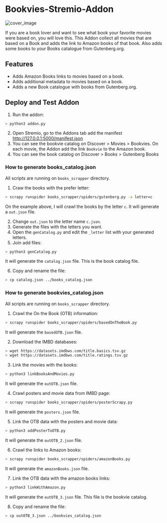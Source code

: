 # Bookvies-Stremio-Addon

![cover_image](https://i.imgur.com/5RaLI1d.png)

If you are a book lover and want to see what book your favorite movies were based on, you will love this.
This Addon collect all movies that are based on a Book and adds the link to Amazon books of that book. Also adds some books to your Books catalogue from Gutenberg.org.

## Features

- Adds Amazon Books links to movies based on a book.
- Adds additional metadata to movies based on a book.
- Adds a new Book catalogue with books from Gutenberg.org.

## Deploy and Test Addon

1. Run the addon:

 ```bash
 > python3 addon.py
 ```

2. Open Stremio, go to the Addons tab add the manifest http://127.0.0.1:5000/manifest.json
3. You can see the bookvie catalog on Discover > Movies > Bookvies. On each movie, the Addon add the link `Bookvie` to the Amazon book.
4. You can see the book catalog on Discover > Books > Gutenberg Books

### How to generate books_catalog.json

All scripts are running on `books_scrapper` directory.

1. Craw the books with the prefer letter:

 ```bash
 > scrapy runspider books_scrapper/spiders/gutenberg.py -a letter=c
 ```

On the example above, I will crawl the books by the letter `c`. It will generate a `out.json` file.

2. Change `out.json` to the letter name `c.json`.
3. Generate the files with the letters you want.
4. Open the `genCatalog.py` and edit the `_letter` list with your generated letters.
5. Join add files:

 ```bash
 > python3 genCatalog.py
 ```

It will generate the `catalog.json` file. This is the book catalog file.

6. Copy and rename the file:

 ```bash
 > cp catalog.json ../books_catalog.json
 ```

### How to generate bookvies_catalog.json

All scripts are running on `books_scrapper` directory.

1. Crawl the On the Book (OTB) information:

 ```bash
 > scrapy runspider books_scrapper/spiders/basedOnTheBook.py 
 ```

It will generate the `basedOTB.json` file.

2. Download the IMBD databases:

 ```bash
 > wget https://datasets.imdbws.com/title.basics.tsv.gz
 > wget https://datasets.imdbws.com/title.ratings.tsv.gz
 ```

3. Link the movies with the books:

 ```bash
 > python3 linkBooksAndMovies.py
 ```

It will generate the `outOTB.json` file.

4. Crawl posters and movie data from IMBD page:

 ```bash
 > scrapy runspider books_scrapper/spiders/posterScrapy.py
 ```
    
It will generate the `posters.json` file.

5. Link the OTB data with the posters and movie data:

 ```bash
 > python3 addPosterToOTB.py
 ```

It will generate the `outOTB_2.json` file.

6. Crawl the links to Amazon books:

 ```bash
 > scrapy runspider books_scrapper/spiders/amazonBooks.py
 ```

It will generate the `amazonBooks.json` file.

7. Link the OTB data with the amazon books links:

 ```bash
 > python3 linkWithAmazon.py
 ```
    
It will generate the `outOTB_3.json` file. This file is the bookvie catalog.

8. Copy and rename the file:

 ```bash
 > cp outOTB_3.json ../bookvies_catalog.json
 ```






